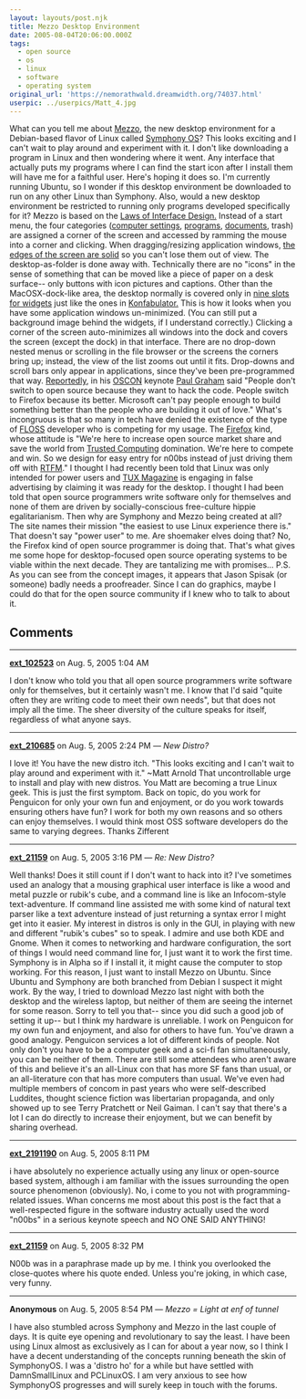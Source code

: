 ```yaml
---
layout: layouts/post.njk
title: Mezzo Desktop Environment
date: 2005-08-04T20:06:00.000Z
tags:
  - open source
  - os
  - linux
  - software
  - operating system
original_url: 'https://nemorathwald.dreamwidth.org/74037.html'
userpic: ../userpics/Matt_4.jpg
---
```

What can you tell me about [Mezzo](http://www.symphonyos.com/mezzo.html), the new desktop environment for a Debian-based flavor of Linux called [Symphony OS](http://www.symphonyos.com/)? This looks exciting and I can't wait to play around and experiment with it. I don't like downloading a program in Linux and then wondering where it went. Any interface that actually puts my programs where I can find the start icon after I install them will have me for a faithful user. Here's hoping it does so. I'm currently running Ubuntu, so I wonder if this desktop environment be downloaded to run on any other Linux than Symphony. Also, would a new desktop environment be restricted to running only programs developed specifically for it? Mezzo is based on the [Laws of Interface Design.](http://www.symphonyos.com/laws.html) Instead of a start menu, the four categories ([computer settings](http://www.symphonyos.com/Mezzo/index_files/MezzoComputer.jpg), [programs](http://www.symphonyos.com/Mezzo/index_files/MezzoPrograms.jpg), [documents](http://www.symphonyos.com/Mezzo/index_files/MezzoDocuments.jpg), trash) are assigned a corner of the screen and accessed by ramming the mouse into a corner and clicking. When dragging/resizing application windows, [the edges of the screen are solid](http://www.symphonyos.com/Mezzo/index_files/MezzoWindowing.jpg) so you can't lose them out of view. The desktop-as-folder is done away with. Technically there are no "icons" in the sense of something that can be moved like a piece of paper on a desk surface-- only buttons with icon pictures and captions. Other than the MacOSX-dock-like area, the desktop normally is covered only in [nine slots for widgets](http://www.symphonyos.com/Mezzo/index_files/MezzoWorkspace.jpg) just like the ones in [Konfabulator.](http://www.konfabulator.com/cartoon/partOne.html) This is how it looks when you have some application windows un-minimized. (You can still put a background image behind the widgets, if I understand correctly.) Clicking a corner of the screen auto-minimizes all windows into the dock and covers the screen (except the dock) in that interface. There are no drop-down nested menus or scrolling in the file browser or the screens the corners bring up; instead, the view of the list zooms out until it fits. Drop-downs and scroll bars only appear in applications, since they've been pre-programmed that way. [Reportedly](http://blogs.zdnet.com/BTL/?p=1669), in his [OSCON](http://conferences.oreillynet.com/os2005/) keynote [Paul Graham](http://conferences.oreillynet.com/cs/os2005/view/e_spkr/1838) said "People don't switch to open source because they want to hack the code. People switch to Firefox because its better. Microsoft can't pay people enough to build something better than the people who are building it out of love." What's incongruous is that so many in tech have denied the existence of the type of [FLOSS](http://en.wikipedia.org/wiki/FLOSS) developer who is competing for my usage. The [Firefox](http://www.mozilla.org/products/firefox/) kind, whose attitude is "We're here to increase open source market share and save the world from [Trusted Computing](http://boingboing.net/2005/07/31/apple_to_add_trusted.html) domination. We're here to compete and win. So we design for easy entry for n00bs instead of just driving them off with [RTFM](http://en.wikipedia.org/wiki/RTFM)." I thought I had recently been told that Linux was only intended for power users and [TUX Magazine](http://www.tuxmagazine.com/) is engaging in false advertising by claiming it was ready for the desktop. I thought I had been told that open source programmers write software only for themselves and none of them are driven by socially-conscious free-culture hippie egalitarianism. Then why are Symphony and Mezzo being created at all? The site names their mission "the easiest to use Linux experience there is." That doesn't say "power user" to me. Are shoemaker elves doing that? No, the Firefox kind of open source programmer is doing that. That's what gives me some hope for desktop-focused open source operating systems to be viable within the next decade. They are tantalizing me with promises... P.S. As you can see from the concept images, it appears that Jason Spisak (or someone) badly needs a proofreader. Since I can do graphics, maybe I could do that for the open source community if I knew who to talk to about it.

## Comments

---

**[ext_102523](https://www.dreamwidth.org/users/ext_102523)** on Aug. 5, 2005 1:04 AM

I don't know who told you that all open source programmers write software only for themselves, but it certainly wasn't me. I know that I'd said "quite often they are writing code to meet their own needs", but that does not imply all the time. The sheer diversity of the culture speaks for itself, regardless of what anyone says.

---

**[ext_210685](https://www.dreamwidth.org/users/ext_210685)** on Aug. 5, 2005 2:24 PM — *New Distro?*

I love it! You have the new distro itch. "This looks exciting and I can't wait to play around and experiment with it." ~Matt Arnold That uncontrollable urge to install and play with new distros. You Matt are becoming a true Linux geek. This is just the first symptom. Back on topic, do you work for Penguicon for only your own fun and enjoyment, or do you work towards ensuring others have fun? I work for both my own reasons and so others can enjoy themselves. I would think most OSS software developers do the same to varying degrees. Thanks Zifferent

---

**[ext_21159](https://www.dreamwidth.org/users/ext_21159)** on Aug. 5, 2005 3:16 PM — *Re: New Distro?*

Well thanks! Does it still count if I don't want to hack into it? I've sometimes used an analogy that a mousing graphical user interface is like a wood and metal puzzle or rubik's cube, and a command line is like an Infocom-style text-adventure. If command line assisted me with some kind of natural text parser like a text adventure instead of just returning a syntax error I might get into it easier. My interest in distros is only in the GUI, in playing with new and different "rubik's cubes" so to speak. I admire and use both KDE and Gnome. When it comes to networking and hardware configuration, the sort of things I would need command line for, I just want it to work the first time. Symphony is in Alpha so if I install it, it might cause the computer to stop working. For this reason, I just want to install Mezzo on Ubuntu. Since Ubuntu and Symphony are both branched from Debian I suspect it might work. By the way, I tried to download Mezzo last night with both the desktop and the wireless laptop, but neither of them are seeing the internet for some reason. Sorry to tell you that-- since you did such a good job of setting it up-- but I think my hardware is unreliable. I work on Penguicon for my own fun and enjoyment, and also for others to have fun. You've drawn a good analogy. Penguicon services a lot of different kinds of people. Not only don't you have to be a computer geek and a sci-fi fan simultaneously, you can be neither of them. There are still some attendees who aren't aware of this and believe it's an all-Linux con that has more SF fans than usual, or an all-literature con that has more computers than usual. We've even had multiple members of concom in past years who were self-described Luddites, thought science fiction was libertarian propaganda, and only showed up to see Terry Pratchett or Neil Gaiman. I can't say that there's a lot I can do directly to increase their enjoyment, but we can benefit by sharing overhead.

---

**[ext_2191190](https://www.dreamwidth.org/users/ext_2191190)** on Aug. 5, 2005 8:11 PM

i have absolutely no experience actually using any linux or open-source based system, although i am familiar with the issues surrounding the open source phenomenon (obviously). No, i come to you not with programming-related issues. Whan concerns me most about this post is the fact that a well-respected figure in the software industry actually used the word "n00bs" in a serious keynote speech and NO ONE SAID ANYTHING!

---

**[ext_21159](https://www.dreamwidth.org/users/ext_21159)** on Aug. 5, 2005 8:32 PM

N00b was in a paraphrase made up by me. I think you overlooked the close-quotes where his quote ended. Unless you're joking, in which case, very funny.

---

**Anonymous** on Aug. 5, 2005 8:54 PM — *Mezzo = Light at enf of tunnel*

I have also stumbled across Symphony and Mezzo in the last couple of days. It is quite eye opening and revolutionary to say the least. I have been using Linux almost as exclusively as I can for about a year now, so I think I have a decent understanding of the concepts running beneath the skin of SymphonyOS. I was a 'distro ho' for a while but have settled with DamnSmallLinux and PCLinuxOS. I am very anxious to see how SymphonyOS progresses and will surely keep in touch with the forums.
